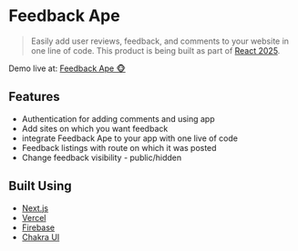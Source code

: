 # Feedback Ape


> Easily add user reviews, feedback, and comments to your website in one line of code.
This product is being built as part of [React 2025](https://react2025.com).

Demo live at: [Feedback Ape 🐵](https://feedbackape.vercel.app)

## Features
* Authentication for adding comments and using app
* Add sites on which you want feedback
* integrate Feedback Ape to your app with one live of code
* Feedback listings with route on which it was posted
* Change feedback visibility - public/hidden

## Built Using

- [Next.js](https://nextjs.org/)
- [Vercel](https://vercel.com)
- [Firebase](https://firebase.com)
- [Chakra UI](https://chakra-ui.com/)
